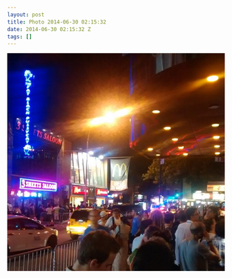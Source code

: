 ```yaml
---
layout: post
title: Photo 2014-06-30 02:15:32
date: 2014-06-30 02:15:32 Z
tags: []
---
```

![](/media/2014/06/90310320954.jpg)

